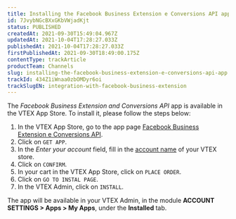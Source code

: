 ```yaml
---
title: Installing the Facebook Business Extension e Conversions API app
id: 7JvybNGcBXxGKbVWjadKjt
status: PUBLISHED
createdAt: 2021-09-30T15:49:04.967Z
updatedAt: 2021-10-04T17:28:27.033Z
publishedAt: 2021-10-04T17:28:27.033Z
firstPublishedAt: 2021-09-30T18:49:00.175Z
contentType: trackArticle
productTeam: Channels
slug: installing-the-facebook-business-extension-e-conversions-api-app
trackId: 434Z1iWnaa0zbOMDyr6oi
trackSlugEN: integration-with-facebook-business-extension
---
```


The _Facebook Business Extension and Conversions API_ app is available in the VTEX App Store. To install it, please follow the steps below:

1. In the VTEX App Store, go to the app page [Facebook Business Extension e Conversions API](https://apps.vtex.com/vtex-facebook-fbe/p).
2. Click on `GET APP`.
3. In the _Enter your account_ field, fill in the [account name](https://help.vtex.com/en/tutorial/o-que-e-account-name--i0mIGLcg3QyEy8OCicEoC) of your VTEX store.
4. Click on `CONFIRM`.
5. In your cart in the VTEX App Store, click on `PLACE ORDER`.
6. Click on `GO TO INSTAL PAGE`.
7. In the VTEX Admin, click on `INSTALL`.

The app will be available in your VTEX Admin, in the module **ACCOUNT SETTINGS > Apps > My Apps**, under the **Installed** tab.
